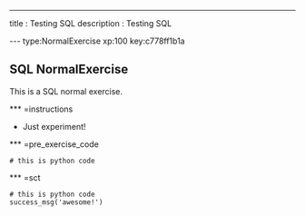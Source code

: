 ---
title       : Testing SQL
description : Testing SQL

--- type:NormalExercise xp:100 key:c778ff1b1a
## SQL NormalExercise

This is a SQL normal exercise.

*** =instructions
- Just experiment!

*** =pre_exercise_code
```{python}
# this is python code
```

*** =sct
```{python}
# this is python code
success_msg('awesome!')
```
